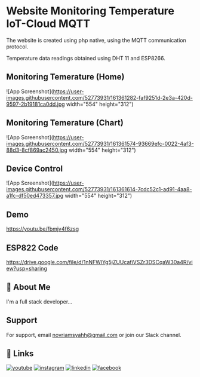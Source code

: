 
# Website Monitoring Temperature IoT-Cloud MQTT 

The website is created using php native, using the MQTT communication protocol. 

Temperature data readings obtained using DHT 11 and ESP8266.


## Monitoring Temerature (Home)

![App Screenshot](https://user-images.githubusercontent.com/52773931/161361282-faf9251d-2e3a-420d-9597-2b19181ca0dd.jpg  width="554" height="312")

## Monitoring Temerature (Chart)

![App Screenshot](https://user-images.githubusercontent.com/52773931/161361574-93669efc-0022-4af3-88d3-8cf869ac2450.jpg  width="554" height="312")

## Device Control

![App Screenshot](https://user-images.githubusercontent.com/52773931/161361614-7cdc52c1-ad91-4aa8-a1fc-df50ed473357.jpg  width="554" height="312")

## Demo



https://youtu.be/fbmjv4f6zsg

## ESP822 Code



https://drive.google.com/file/d/1nNFWlYg5jZUUcafiVSZr3DSCqaW30a4R/view?usp=sharing
## 🚀 About Me
I'm a full stack developer...


## Support

For support, email novriamsyahh@gmail.com or join our Slack channel.


## 🔗 Links

[![youtube](https://img.shields.io/badge/YouTube-FF0000?style=for-the-badge&logo=youtube&logoColor=white)](https://www.youtube.com/channel/UCW_jp7PE1owhjYC9Vvq8rYA)
[![instagram](https://img.shields.io/badge/Instagram-E4405F?style=for-the-badge&logo=instagram&logoColor=white)](https://www.instagram.com/novri_amsyah26)
[![linkedin](https://img.shields.io/badge/linkedin-0A66C2?style=for-the-badge&logo=linkedin&logoColor=white)](https://www.linkedin.com/in/novri-amsyah/)
[![facebook](https://img.shields.io/badge/Facebook-1877F2?style=for-the-badge&logo=facebook&logoColor=white)](https://facebook.com/novriamsyah)